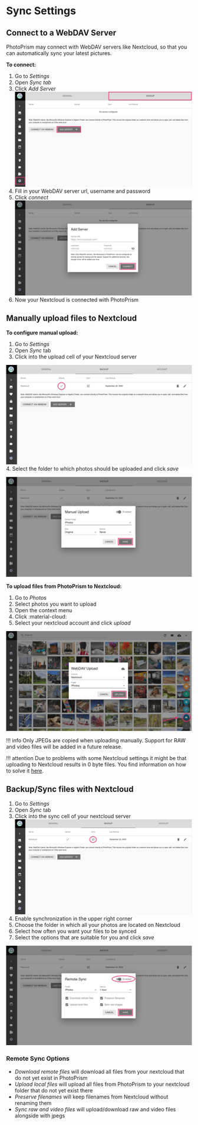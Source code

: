 # Sync Settings

## Connect to a WebDAV Server ##

PhotoPrism may connect with WebDAV servers like Nextcloud, 
so that you can automatically sync your latest pictures.

**To connect:**

1. Go to *Settings*
2. Open *Sync tab*
3. Click *Add Server*
    ![Screenshot](img/nextcloud-connect.png)
4. Fill in your WebDAV server url, username and password
5. Click *connect*
    ![Screenshot](img/nextcloud-connect-2.png)
6. Now your Nextcloud is connected with PhotoPrism

## Manually upload files to Nextcloud ##

**To configure manual upload:**

1. Go to *Settings*
2. Open *Sync* tab
3. Click into the upload cell of your Nextcloud server

![Screenshot](img/upload-1.png)
4. Select the folder to which photos should be uploaded and click *save*

![Screenshot](img/upload-2.png)

**To upload files from PhotoPrism to Nextcloud:**

1. Go to *Photos*
2. Select photos you want to upload
3. Open the context menu
4. Click :material-cloud:
5. Select your nextcloud account and click *upload*

![Screenshot](img/upload-3.png)

!!! info 
    Only JPEGs are copied when uploading manually. 
    Support for RAW and video files will be added in a future release.

!!! attention
    Due to problems with some Nextcloud settings it might be that uploading to Nextcloud results in 0 byte files. You find information on how to solve it [here](https://github.com/photoprism/photoprism/issues/443).

## Backup/Sync files with Nextcloud ##

1. Go to *Settings*
2. Open *Sync* tab
3. Click into the sync cell of your nextcloud server
![Screenshot](img/sync-1.png)
4. Enable synchronization in the upper right corner
5. Choose the folder in which all your photos are located on Nextcloud
6. Select how often you want your files to be synced
7. Select the options that are suitable for you and click *save*

![Screenshot](img/sync-2.png)

### Remote Sync Options ###

* *Download remote files* will download all files from your nextcloud that do not yet exist in PhotoPrism
* *Upload local files* will upload all files from PhotoPrism to your nextcloud folder that do not yet exist there
* *Preserve filenames* will keep filenames from Nextcloud without renaming them
* *Sync raw and video files* will upload/download raw and video files alongside with jpegs



